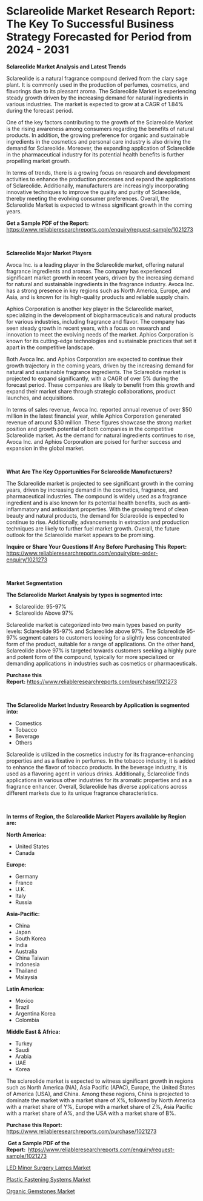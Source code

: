 <p><h1>Sclareolide Market Research Report: The Key To Successful Business Strategy Forecasted for Period from 2024 - 2031</h1></p><p><strong>Sclareolide Market Analysis and Latest Trends</strong></p>
<p><p>Sclareolide is a natural fragrance compound derived from the clary sage plant. It is commonly used in the production of perfumes, cosmetics, and flavorings due to its pleasant aroma. The Sclareolide Market is experiencing steady growth driven by the increasing demand for natural ingredients in various industries. The market is expected to grow at a CAGR of 1.84% during the forecast period.</p><p>One of the key factors contributing to the growth of the Sclareolide Market is the rising awareness among consumers regarding the benefits of natural products. In addition, the growing preference for organic and sustainable ingredients in the cosmetics and personal care industry is also driving the demand for Sclareolide. Moreover, the expanding application of Sclareolide in the pharmaceutical industry for its potential health benefits is further propelling market growth.</p><p>In terms of trends, there is a growing focus on research and development activities to enhance the production processes and expand the applications of Sclareolide. Additionally, manufacturers are increasingly incorporating innovative techniques to improve the quality and purity of Sclareolide, thereby meeting the evolving consumer preferences. Overall, the Sclareolide Market is expected to witness significant growth in the coming years.</p></p>
<p><strong>Get a Sample PDF of the Report:&nbsp;</strong> <a href="https://www.reliableresearchreports.com/enquiry/request-sample/1021273">https://www.reliableresearchreports.com/enquiry/request-sample/1021273</a></p>
<p>&nbsp;</p>
<p><strong>Sclareolide Major Market Players</strong></p>
<p><p>Avoca Inc. is a leading player in the Sclareolide market, offering natural fragrance ingredients and aromas. The company has experienced significant market growth in recent years, driven by the increasing demand for natural and sustainable ingredients in the fragrance industry. Avoca Inc. has a strong presence in key regions such as North America, Europe, and Asia, and is known for its high-quality products and reliable supply chain.</p><p>Aphios Corporation is another key player in the Sclareolide market, specializing in the development of biopharmaceuticals and natural products for various industries, including fragrance and flavor. The company has seen steady growth in recent years, with a focus on research and innovation to meet the evolving needs of the market. Aphios Corporation is known for its cutting-edge technologies and sustainable practices that set it apart in the competitive landscape.</p><p>Both Avoca Inc. and Aphios Corporation are expected to continue their growth trajectory in the coming years, driven by the increasing demand for natural and sustainable fragrance ingredients. The Sclareolide market is projected to expand significantly, with a CAGR of over 5% during the forecast period. These companies are likely to benefit from this growth and expand their market share through strategic collaborations, product launches, and acquisitions.</p><p>In terms of sales revenue, Avoca Inc. reported annual revenue of over $50 million in the latest financial year, while Aphios Corporation generated revenue of around $30 million. These figures showcase the strong market position and growth potential of both companies in the competitive Sclareolide market. As the demand for natural ingredients continues to rise, Avoca Inc. and Aphios Corporation are poised for further success and expansion in the global market.</p></p>
<p>&nbsp;</p>
<p><strong>What Are The Key Opportunities For Sclareolide Manufacturers?</strong></p>
<p><p>The Sclareolide market is projected to see significant growth in the coming years, driven by increasing demand in the cosmetics, fragrance, and pharmaceutical industries. The compound is widely used as a fragrance ingredient and is also known for its potential health benefits, such as anti-inflammatory and antioxidant properties. With the growing trend of clean beauty and natural products, the demand for Sclareolide is expected to continue to rise. Additionally, advancements in extraction and production techniques are likely to further fuel market growth. Overall, the future outlook for the Sclareolide market appears to be promising.</p></p>
<p><strong>Inquire or Share Your Questions If Any Before Purchasing This Report:</strong> <a href="https://www.reliableresearchreports.com/enquiry/pre-order-enquiry/1021273">https://www.reliableresearchreports.com/enquiry/pre-order-enquiry/1021273</a></p>
<p>&nbsp;</p>
<p><strong>Market Segmentation</strong></p>
<p><strong>The Sclareolide Market Analysis by types is segmented into:</strong></p>
<p><ul><li>Sclareolide: 95-97%</li><li>Sclareolide Above 97%</li></ul></p>
<p><p>Sclareolide market is categorized into two main types based on purity levels: Sclareolide 95-97% and Sclareolide above 97%. The Sclareolide 95-97% segment caters to customers looking for a slightly less concentrated form of the product, suitable for a range of applications. On the other hand, Sclareolide above 97% is targeted towards customers seeking a highly pure and potent form of the compound, typically for more specialized or demanding applications in industries such as cosmetics or pharmaceuticals.</p></p>
<p><strong>Purchase this Report:&nbsp;</strong><a href="https://www.reliableresearchreports.com/purchase/1021273">https://www.reliableresearchreports.com/purchase/1021273</a></p>
<p>&nbsp;</p>
<p><strong>The Sclareolide Market Industry Research by Application is segmented into:</strong></p>
<p><ul><li>Comestics</li><li>Tobacco</li><li>Beverage</li><li>Others</li></ul></p>
<p><p>Sclareolide is utilized in the cosmetics industry for its fragrance-enhancing properties and as a fixative in perfumes. In the tobacco industry, it is added to enhance the flavor of tobacco products. In the beverage industry, it is used as a flavoring agent in various drinks. Additionally, Sclareolide finds applications in various other industries for its aromatic properties and as a fragrance enhancer. Overall, Sclareolide has diverse applications across different markets due to its unique fragrance characteristics.</p></p>
<p>&nbsp;</p>
<p><strong>In terms of Region, the Sclareolide Market Players available by Region are:</strong></p>
<p>
    <p> <strong> North America: </strong>
        <ul>
            <li>United States</li>
            <li>Canada</li>
        </ul>
        </p> 
    <p> <strong> Europe: </strong>
        <ul>
            <li>Germany</li>
            <li>France</li>
            <li>U.K.</li>
            <li>Italy</li>
            <li>Russia</li>
        </ul>
        </p> 
    <p> <strong> Asia-Pacific: </strong>
        <ul>
            <li>China</li>
            <li>Japan</li>
            <li>South Korea</li>
            <li>India</li>
            <li>Australia</li>
            <li>China Taiwan</li>
            <li>Indonesia</li>
            <li>Thailand</li>
            <li>Malaysia</li>
        </ul>
        </p> 
    <p> <strong> Latin America: </strong>
        <ul>
            <li>Mexico</li>
            <li>Brazil</li>
            <li>Argentina Korea</li>
            <li>Colombia</li>
        </ul>
        </p> 
    <p> <strong> Middle East & Africa: </strong>
        <ul>
            <li>Turkey</li>
            <li>Saudi</li>
            <li>Arabia</li>
            <li>UAE</li>
            <li>Korea</li>
        </ul>
    </p>
    </p>
<p><p>The sclareolide market is expected to witness significant growth in regions such as North America (NA), Asia Pacific (APAC), Europe, the United States of America (USA), and China. Among these regions, China is projected to dominate the market with a market share of X%, followed by North America with a market share of Y%, Europe with a market share of Z%, Asia Pacific with a market share of A%, and the USA with a market share of B%.</p></p>
<p><strong>Purchase this Report: </strong><a href="https://www.reliableresearchreports.com/purchase/1021273">https://www.reliableresearchreports.com/purchase/1021273</a></p>
<p>&nbsp;<strong>Get a Sample PDF of the Report:&nbsp;&nbsp;</strong><a href="https://www.reliableresearchreports.com/enquiry/request-sample/1021273">https://www.reliableresearchreports.com/enquiry/request-sample/1021273</a></p>
<p><strong></strong></p>
<p><p><a href="https://view.publitas.com/reportprime-1/led-minor-surgery-lamps-market-analysis-and-market-size-global-industry-overview-market-segmentation-and-forecast-2023-to-2030/">LED Minor Surgery Lamps Market</a></p><p><a href="https://view.publitas.com/reportprime-1/plastic-fastening-systems-market-research-report-reveals-the-latest-trends-and-opportunities-of-this-market-for-period-from-2023-2030/">Plastic Fastening Systems Market</a></p><p><a href="https://view.publitas.com/reportprime-1/organic-gemstones-market-insights-market-players-and-forecast-till-2030/">Organic Gemstones Market</a></p></p>